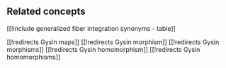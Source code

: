 
## Related concepts

[[!include generalized fiber integration synonyms - table]]
  


[[!redirects Gysin maps]]
[[!redirects Gysin morphism]]
[[!redirects Gysin morphisms]]
[[!redirects Gysin homomorphism]]
[[!redirects Gysin homomorphisms]]
